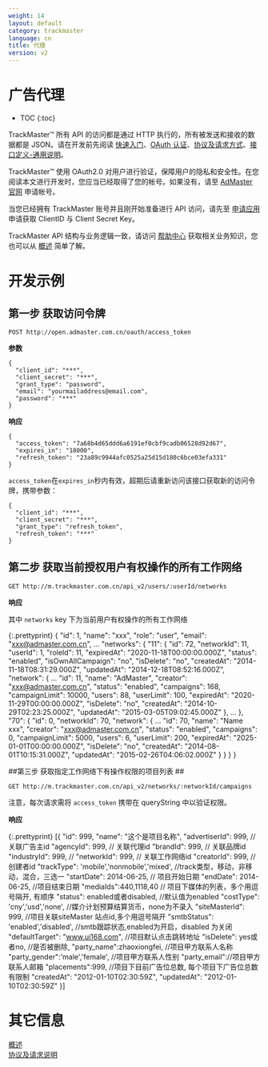 ```yaml
---
weight: 14
layout: default
category: trackmaster
language: cn
title: 代理
version: v2
---
```



# 广告代理 #

* TOC
{:toc}

TrackMaster™ 所有 API 的访问都是通过 HTTP 执行的，所有被发送和接收的数据都是 JSON。请在开发前先阅读 [快速入门](http://dev.admaster.com.cn/doc/openmaster/v1/cn/get_started.html)、[OAuth 认证](http://dev.admaster.com.cn/doc/openmaster/v1/cn/oauth.html)、[协议及请求方式](http://dev.admaster.com.cn/doc/openmaster/v1/cn/verbs.html)、[接口定义-通用说明](http://dev.admaster.com.cn/doc/openmaster/v1/cn/common.html)。

TrackMaster™ 使用 OAuth2.0 对用户进行验证，保障用户的隐私和安全性。在您阅读本文进行开发时，您应当已经取得了您的帐号。如果没有，请至 [AdMaster 官网](http://www.admaster.com.cn) 申请帐号。

当您已经拥有 TrackMaster 账号并且刚开始准备进行 API 访问，请先至
[申请应用](http://dev.admaster.com.cn/doc/openmaster/v1/cn/index.html#clientid--client-secret-key) 申请获取 ClientID 与 Client Secret Key。

TrackMaster API 结构与业务逻辑一致，请访问 [帮助中心](http://help.admaster.com.cn/trackmaster/) 获取相关业务知识，您也可以从 [概述](/doc/trackmaster/v1/cn/index.html) 简单了解。



# 开发示例 #

## 第一步 获取访问令牌 ##

    POST http://open.admaster.com.cn/oauth/access_token

**参数**

    {
      "client_id": "***",
      "client_secret": "***",
      "grant_type": "password",
      "email": "yourmailaddress@email.com",
      "password": "***"
    }

**响应**

    {
      "access_token": "7a68b4d65ddd6a6191ef0cbf9cadb06528d92d67",
      "expires_in": "18000",
      "refresh_token": "23a89c9944afc0525a25d15d180c6bce03efa331"
    }

`access_token`在`expires_in`秒内有效，超期后请重新访问该接口获取新的访问令牌，携带参数：

    {
      "client_id": "***",
      "client_secret": "***",
      "grant_type": "refresh_token",
      "refresh_token": "***"
    }


## 第二步 获取当前授权用户有权操作的所有工作网络 ##

    GET http://m.trackmaster.com.cn/api_v2/users/:userId/networks

**响应**

其中 `networks` key 下为当前用户有权操作的所有工作网络

{:.prettyprint}
    {
        "id": 1, 
        "name": "xxx", 
        "role": "user", 
        "email": "xxx@admaster.com.cn", 
        ... 
        "networks": {
            "11": {
                "id": 72, 
                "networkId": 11, 
                "userId": 1, 
                "roleId": 11, 
                "expiredAt": "2020-11-18T00:00:00.000Z", 
                "status": "enabled", 
                "isOwnAllCampaign": "no", 
                "isDelete": "no", 
                "createdAt": "2014-11-18T08:31:29.000Z", 
                "updatedAt": "2014-12-18T08:52:16.000Z", 
                "network": {
                    ...
                    "id": 11, 
                    "name": "AdMaster", 
                    "creator": "xxx@admaster.com.cn", 
                    "status": "enabled", 
                    "campaigns": 168, 
                    "campaignLimit": 10000, 
                    "users": 88, 
                    "userLimit": 100, 
                    "expiredAt": "2020-11-29T00:00:00.000Z", 
                    "isDelete": "no", 
                    "createdAt": "2014-10-29T02:23:25.000Z", 
                    "updatedAt": "2015-03-05T09:02:45.000Z"
                }, 
                ...
            }, 
            "70": {
                "id": 0, 
                "networkId": 70, 
                "network": {
                    ...
                    "id": 70, 
                    "name": "Name xxx", 
                    "creator": "xxx@admaster.com.cn", 
                    "status": "enabled", 
                    "campaigns": 0, 
                    "campaignLimit": 5000, 
                    "users": 6, 
                    "userLimit": 200, 
                    "expiredAt": "2025-01-01T00:00:00.000Z", 
                    "isDelete": "no", 
                    "createdAt": "2014-08-01T10:15:31.000Z", 
                    "updatedAt": "2015-02-26T04:06:02.000Z"
                }
            }
        }
    }


##第三步 获取指定工作网络下有操作权限的项目列表 ##

    GET http://m.trackmaster.com.cn/api_v2/networks/:networkId/campaigns

注意，每次请求需将 `access_token` 携带在 queryString 中以验证权限。

**响应**

{:.prettyprint}
    [{
    "id": 999,
    "name": "这个是项目名称",
    "advertiserId": 999, // 关联广告主id
    "agencyId": 999, // 关联代理id
    "brandId": 999, // 关联品牌id
    "industryId": 999, //
    "networkId": 999, // 关联工作网络id
    "creatorId": 999, // 创建者id
    "trackType": 'mobile','nonmobile','mixed', //track类型，移动，非移动，混合，三选一
    "startDate": 2014-06-25, // 项目开始日期
    "endDate": 2014-06-25, //项目结束日期
    "mediaIds":440,1118,40 // 项目下媒体的列表，多个用逗号隔开, 有顺序
    "status": enabled或者disabled, //默认值为enabled
    "costType": 'cny','usd','none', //媒介计划预算结算货币，none为不录入
    "siteMasterId": 999, //项目关联siteMaster 站点id,多个用逗号隔开
    "smtbStatus": 'enabled','disabled', //smtb跟踪状态,enabled为开启，disabled 为关闭
    "defaultTarget": "www.ui168.com", //项目默认点击跳转地址
    "isDelete":  yes或者no, //是否被删除,
    "party_name":zhaoxiongfei, //项目甲方联系人名称
    "party_gender":'male','female', //项目甲方联系人性别
    "party_email"://项目甲方联系人邮箱
    "placements":999, //项目下目前广告位总数, 每个项目下广告位总数有限制
    "createdAt": "2012-01-10T02:30:59Z",
    "updatedAt": "2012-01-10T02:30:59Z"
    }]


# 其它信息 #

[概述](/doc/openmaster/v1/cn/index.html)  
[协议及请求说明](/doc/openmaster/v1/cn/verbs.html)




